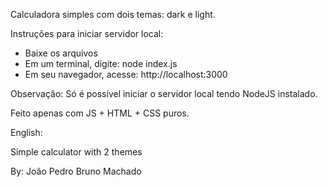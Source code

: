 Calculadora simples com dois temas: dark e light.

Instruções para iniciar servidor local:
  - Baixe os arquivos
  - Em um terminal, digite: node index.js
  - Em seu navegador, acesse: http://localhost:3000

Observação: 
  Só é possível iniciar o servidor local tendo NodeJS instalado.

Feito apenas com JS + HTML + CSS puros.

English: 

Simple calculator with 2 themes

By: João Pedro Bruno Machado
